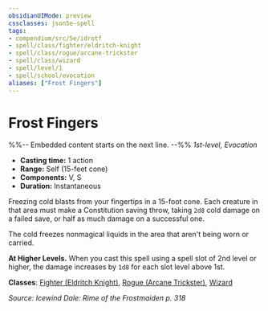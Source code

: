```yaml
---
obsidianUIMode: preview
cssclasses: json5e-spell
tags:
- compendium/src/5e/idrotf
- spell/class/fighter/eldritch-knight
- spell/class/rogue/arcane-trickster
- spell/class/wizard
- spell/level/1
- spell/school/evocation
aliases: ["Frost Fingers"]
---
```

# Frost Fingers
%%-- Embedded content starts on the next line. --%%
*1st-level, Evocation*  

- **Casting time:** 1 action
- **Range:** Self (15-feet cone)
- **Components:** V, S
- **Duration:** Instantaneous

Freezing cold blasts from your fingertips in a 15-foot cone. Each creature in that area must make a Constitution saving throw, taking `2d8` cold damage on a failed save, or half as much damage on a successful one.

The cold freezes nonmagical liquids in the area that aren't being worn or carried.

**At Higher Levels.** When you cast this spell using a spell slot of 2nd level or higher, the damage increases by `1d8` for each slot level above 1st.

**Classes**: [Fighter (Eldritch Knight)](/Systems/5e/classes/fighter-eldritch-knight.md), [Rogue (Arcane Trickster)](/Systems/5e/classes/rogue-arcane-trickster.md), [Wizard](/Systems/5e/classes/wizard.md)

*Source: Icewind Dale: Rime of the Frostmaiden p. 318*